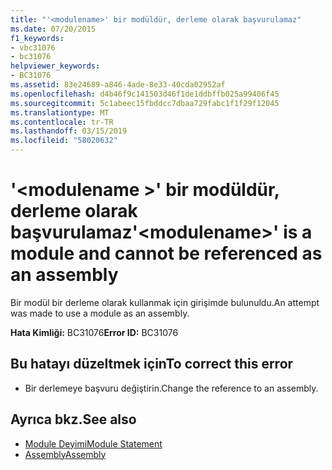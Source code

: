 ```yaml
---
title: "'<modulename>' bir modüldür, derleme olarak başvurulamaz"
ms.date: 07/20/2015
f1_keywords:
- vbc31076
- bc31076
helpviewer_keywords:
- BC31076
ms.assetid: 83e24689-a846-4ade-8e33-40cda02952af
ms.openlocfilehash: d4b46f9c141503d46f1de1ddbffb025a99406f45
ms.sourcegitcommit: 5c1abeec15fbddcc7dbaa729fabc1f1f29f12045
ms.translationtype: MT
ms.contentlocale: tr-TR
ms.lasthandoff: 03/15/2019
ms.locfileid: "58020632"
---
```

# <a name="modulename-is-a-module-and-cannot-be-referenced-as-an-assembly"></a><span data-ttu-id="c4e98-102">'\<modulename >' bir modüldür, derleme olarak başvurulamaz</span><span class="sxs-lookup"><span data-stu-id="c4e98-102">'\<modulename>' is a module and cannot be referenced as an assembly</span></span>
<span data-ttu-id="c4e98-103">Bir modül bir derleme olarak kullanmak için girişimde bulunuldu.</span><span class="sxs-lookup"><span data-stu-id="c4e98-103">An attempt was made to use a module as an assembly.</span></span>  
  
 <span data-ttu-id="c4e98-104">**Hata Kimliği:** BC31076</span><span class="sxs-lookup"><span data-stu-id="c4e98-104">**Error ID:** BC31076</span></span>  
  
## <a name="to-correct-this-error"></a><span data-ttu-id="c4e98-105">Bu hatayı düzeltmek için</span><span class="sxs-lookup"><span data-stu-id="c4e98-105">To correct this error</span></span>  
  
-   <span data-ttu-id="c4e98-106">Bir derlemeye başvuru değiştirin.</span><span class="sxs-lookup"><span data-stu-id="c4e98-106">Change the reference to an assembly.</span></span>  
  
## <a name="see-also"></a><span data-ttu-id="c4e98-107">Ayrıca bkz.</span><span class="sxs-lookup"><span data-stu-id="c4e98-107">See also</span></span>

- [<span data-ttu-id="c4e98-108">Module Deyimi</span><span class="sxs-lookup"><span data-stu-id="c4e98-108">Module Statement</span></span>](../../visual-basic/language-reference/statements/module-statement.md)
- [<span data-ttu-id="c4e98-109">Assembly</span><span class="sxs-lookup"><span data-stu-id="c4e98-109">Assembly</span></span>](../../visual-basic/language-reference/modifiers/assembly.md)
